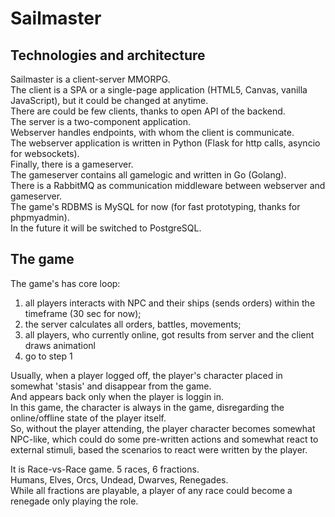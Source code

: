 # Sailmaster  
## Technologies and architecture
Sailmaster is a client-server MMORPG.  
The client is a SPA or a single-page application (HTML5, Canvas, vanilla JavaScript), but it could be changed at anytime.  
There are could be few clients, thanks to open API of the backend.  
The server is a two-component application.  
Webserver handles endpoints, with whom the client is communicate.  
The webserver application is written in Python (Flask for http calls, asyncio for websockets).  
Finally, there is a gameserver.  
The gameserver contains all gamelogic and written in Go (Golang).  
There is a RabbitMQ as communication middleware between webserver and gameserver.  
The game's RDBMS is MySQL for now (for fast prototyping, thanks for phpmyadmin).  
In the future it will be switched to PostgreSQL.  
  
## The game
The game's has core loop:  
1) all players interacts with NPC and their ships (sends orders) within the timeframe (30 sec for now);  
2) the server calculates all orders, battles, movements;  
3) all players, who currently online, got results from server and the client draws animationl  
4) go to step 1  
  
Usually, when a player logged off, the player's character placed in somewhat 'stasis' and disappear from the game.  
And appears back only when the player is loggin in.  
In this game, the character is always in the game, disregarding the online/offline state of the player itself.  
So, without the player attending, the player character becomes somewhat NPC-like, which could do some pre-written actions and somewhat react to external stimuli, based the scenarios to react were written by the player.  
  
It is Race-vs-Race game. 5 races, 6 fractions.  
Humans, Elves, Orcs, Undead, Dwarves, Renegades.  
While all fractions are playable, a player of any race could become a renegade only playing the role.  
